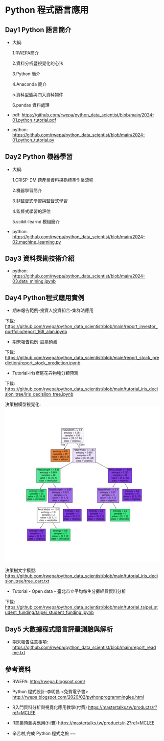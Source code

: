 # Python 程式語言應用

## Day1 Python 語言簡介

+ 大綱:

  1.RWEPA簡介

  2.資料分析暨視覺化的心法

  3.Python 簡介

  4.Anaconda 簡介

  5.資料型態與四大資料物件

  6.pandas 資料處理

+ pdf: https://github.com/rwepa/python_data_scientist/blob/main/2024-01.python_tutorial.pdf

+ python: https://github.com/rwepa/python_data_scientist/blob/main/2024-01.python_tutorial.py

## Day2 Python 機器學習

+ 大綱:

  1.CRISP-DM 跨產業資料探勘標準作業流程
  
  2.機器學習簡介
  
  3.非監督式學習與監督式學習
  
  4.監督式學習的評估
  
  5.scikit-learnd 模組簡介

+ python: https://github.com/rwepa/python_data_scientist/blob/main/2024-02.machine_learning.py

## Day3 資料探勘技術介紹

+ python: https://github.com/rwepa/python_data_scientist/blob/main/2024-03.data_mining.ipynb

## Day4 Python程式應用實例

+ 期未報告範例-投資人投資組合-集群法應用

下載: https://github.com/rwepa/python_data_scientist/blob/main/report_investor_portfolio/report_168_alan.ipynb

+ 期未報告範例-股票預測

下載: https://github.com/rwepa/python_data_scientist/blob/main/report_stock_prediction/report_stock_prediction.ipynb

+ Tutorial-iris鳶尾花卉物種分類預測

下載: https://github.com/rwepa/python_data_scientist/blob/main/tutorial_iris_decision_tree/iris_decisiion_tree.ipynb

決策樹模型視覺化: ![image](https://github.com/rwepa/python_data_scientist/blob/main/tutorial_iris_decision_tree/tree_cart.png)

決策樹文字模型: https://github.com/rwepa/python_data_scientist/blob/main/tutorial_iris_decision_tree/tree_cart.txt

+ Tutorial - Open data - 臺北市立平均每生分攤經費資料分析

下載: https://github.com/rwepa/python_data_scientist/blob/main/tutorial_taipei_student_funding/taipei_student_funding.ipynb

## Day5 大數據程式語言評量測驗與解析

+ 期末報告注意事項: https://github.com/rwepa/python_data_scientist/blob/main/report_readme.txt

## 參考資料

+ RWEPA: http://rwepa.blogspot.com/

+ Python 程式設計-李明昌 <免費電子書> http://rwepa.blogspot.com/2020/02/pythonprogramminglee.html

+ R入門資料分析與視覺化應用教學(付費) https://mastertalks.tw/products/r?ref=MCLEE

+ R商業預測與應用(付費) https://mastertalks.tw/products/r-2?ref=MCLEE

+ 辛苦啦,完成 Python 程式之旅 ~~

